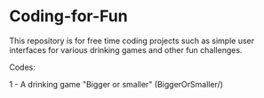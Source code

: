 # Coding-for-Fun
This repository is for free time coding projects such as simple user interfaces for various drinking games and other fun challenges.


Codes:

1 - A drinking game "Bigger or smaller" (BiggerOrSmaller/)

